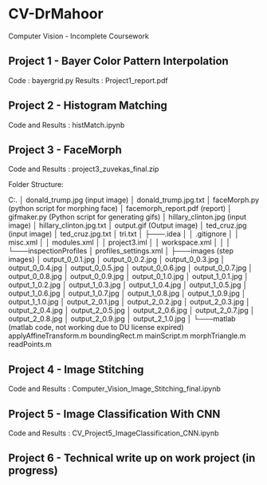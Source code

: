 # CV-DrMahoor
Computer Vision - Incomplete Coursework

## Project 1 - Bayer Color Pattern Interpolation

Code : bayergrid.py
Results : Project1_report.pdf

## Project 2 - Histogram Matching

Code and Results : histMatch.ipynb

## Project 3 - FaceMorph

Code and Results : project3_zuvekas_final.zip

Folder Structure: 

C:.
│   donald_trump.jpg (input image)
│   donald_trump.jpg.txt
│   faceMorph.py (python script for morphing face)
│   facemorph_report.pdf (report)
│   gifmaker.py (Python script for generating gifs)
│   hillary_clinton.jpg (input image)
│   hillary_clinton.jpg.txt
│   output.gif (Output image)
│   ted_cruz.jpg (input image)
│   ted_cruz.jpg.txt
│   tri.txt
│
├───.idea
│   │   .gitignore
│   │   misc.xml
│   │   modules.xml
│   │   project3.iml
│   │   workspace.xml
│   │
│   └───inspectionProfiles
│           profiles_settings.xml
│
├───images (step images)
│       output_0_0.1.jpg
│       output_0_0.2.jpg
│       output_0_0.3.jpg
│       output_0_0.4.jpg
│       output_0_0.5.jpg
│       output_0_0.6.jpg
│       output_0_0.7.jpg
│       output_0_0.8.jpg
│       output_0_0.9.jpg
│       output_0_1.0.jpg
│       output_1_0.1.jpg
│       output_1_0.2.jpg
│       output_1_0.3.jpg
│       output_1_0.4.jpg
│       output_1_0.5.jpg
│       output_1_0.6.jpg
│       output_1_0.7.jpg
│       output_1_0.8.jpg
│       output_1_0.9.jpg
│       output_1_1.0.jpg
│       output_2_0.1.jpg
│       output_2_0.2.jpg
│       output_2_0.3.jpg
│       output_2_0.4.jpg
│       output_2_0.5.jpg
│       output_2_0.6.jpg
│       output_2_0.7.jpg
│       output_2_0.8.jpg
│       output_2_0.9.jpg
│       output_2_1.0.jpg
│
└───matlab (matlab code, not working due to DU license expired)
        applyAffineTransform.m
        boundingRect.m
        mainScript.m
        morphTriangle.m
        readPoints.m

## Project 4 - Image Stitching

Code and Results : Computer_Vision_Image_Stitching_final.ipynb

## Project 5 - Image Classification With CNN

Code and Results : CV_Project5_ImageClassification_CNN.ipynb

## Project 6 - Technical write up on work project (in progress)

